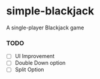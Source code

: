 # simple-blackjack
A single-player Blackjack game

### TODO

- [ ] UI Improvement
- [ ] Double Down option
- [ ] Split Option
